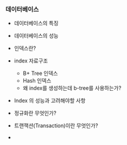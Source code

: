 ### 데이터베이스
- 데이터베이스의 특징
- 데이터베이스의 성능
- 인덱스란?
- index 자료구조
    - B+ Tree 인덱스
    - Hash 인덱스
    - 왜 index를 생성하는데 b-tree를 사용하는가?
    
- Index 의 성능과 고려해야할 사항

- 정규화란 무엇인가?
  
- 트랜잭션(Transaction)이란 무엇인가?

- 
